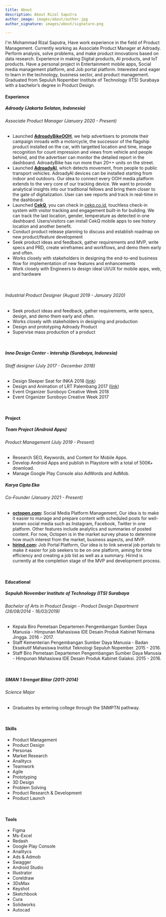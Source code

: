 ```yaml
---
title: About
description: About Rizal Saputra
author_image: images/about/author.jpg
author_signature: images/about/signature.png

---
```

I'm Mohammad Rizal Saputra, Have work experience in the ﬁeld of Product Management. Currently working as Associate Product Manager at Adroady. Perform analysis, solve problems, and make product innovations based on data research. Experience in making Digital products, AI products, and IoT products. Have a personal project in Entertainment mobile apps, Social media management platform, and Job portal platform. Interested and eager to learn in the technology, business sector, and product management. Graduated from Sepuluh Nopember Institute of Technology (ITS) Surabaya with a bachelor’s degree in Product Design.

#### **Experience**

##### **Adroady (Jakarta Selatan, Indonesia)**

###### _Associate Product Manager_ (January 2020 - Present)

* Launched [**AdroadyBikeOOH**](https://rizalsaputra.com/portfolio/mobile-dooh-flagship-product-with-adroady/), we help advertisers to promote their campaign inroads with a motorcycle, the successor of the flagship product installed on the car, with targetted location and time, image recognition for count impression and views from vehicle and people behind, and the advertiser can monitor the detailed report in the dashboard. AdroadyBike has run more than 20++ units on the street.
* Launched [**AdroadyAI**](https://rizalsaputra.com/portfolio/ai-device-project-with-adroady/), which detects movement, from people to public transport vehicles. AdroadyAI devices can be installed starting from indoor and outdoors. Our idea to connect every OOH media platform extends to the very core of our tracking device. We want to provide analytical insights into our traditional fellows and bring them closer to the gate of digitalization. User can see reports and track in real-time in the dashboard.
* Launched [**CekQ**](https://rizalsaputra.com/portfolio/cekq-product/), you can check in [cekq.co.id](http://cekq.co.id), touchless check-in system with visitor tracking and engagement built-in for building. We can track the last location, gender, temperature as detected in one dashboard. Users/visitors can install CekQ mobile apps to see history location and another benefit.
* Conduct product release planning to discuss and establish roadmap on new product/feature development
* Seek product ideas and feedback, gather requirements and MVP, write specs and PRD, create wireframes and workflows, and demo them early and often.
* Works closely with stakeholders in designing the end-to-end business flow for implementation of new features and enhancements
* Work closely with Engineers to design ideal UI/UX for mobile apps, web, and hardware

<br>

###### _Industrial Product Designer_ (August 2019 - January 2020)

* Seek product ideas and feedback, gather requirements, write specs, design, and demo them early and often.
* Works closely with stakeholders in designing and production
* Design and prototyping Adroady Product
* Supervise mass production of a product

<br>

##### **Inno Design Center - Intership (Surabaya, Indonesia)**

###### _Staff designer_ (July 2017 - December 2018)

* Design Sleeper Seat for INKA 2018 ([link](https://rizalsaputra.com/portfolio/railway-project-with-inno-design-center/))
* Design and Animation of LRT Palembang 2017 ([link](https://rizalsaputra.com/portfolio/railway-project-with-inno-design-center/))
* Event Organizer Suroboyo Creative Week 2018
* Event Organizer Suroboyo Creative Week 2017

<br>

#### **Project**

##### **Team Project (Android Apps)**

###### _Product Management_ (July 2019 - Present)

* Research SEO, Keywords, and Content for Mobile Apps.
* Develop Android Apps and publish in Playstore with a total of 500K+ download.
* Manage Google Play Console also AdWords and AdMob.

##### **Karya Cipta Eka**

###### _Co-Founder_ (January 2021 - Present)

* [**octopen.com**](https://octopen.com)**:** Social Media Platform Management, Our idea is to make it easier to manage and prepare content with scheduled posts for well-known social media such as Instagram, Facebook, Twitter in one platform. Other features include analytics and summaries of posted content. For now, Octopen is in the market survey phase to determine how much interest from the market, business aspects, and MVP.
* [**hirind.com**](https://hirind.com)**:** Job Portal Platform, Our idea is to link several job portals to make it easier for job seekers to be on one platform, aiming for time efficiency and creating a job list as well as a summary. Hirind is currently at the completion stage of the MVP and development process.

<br>

#### **Educational**

##### **Sepuluh November Institute of Technology (ITS) Surabaya**

###### _Bachelor of Arts in Product Design - Product Design Department (26/08/2014 - 16/03/2019)_

* Kepala Biro Pemetaan Departemen Pengembangan Sumber Daya Manusia - Himpunan Mahasiswa IDE Desain Produk Kabinet Nirmana Jingga. 2016 - 2017.
* Staff Kementerian Pengembangan Sumber Daya Manusia - Badan Eksekutif Mahasiswa Institut Teknologi Sepuluh Nopember. 2015 - 2016.
* Staff Biro Pemetaan Departemen Pengembangan Sumber Daya Manusia - Himpunan Mahasiswa IDE Desain Produk Kabinet Galaksi. 2015 - 2016.

<br>

##### **SMAN 1 Srengat Blitar (2011-2014)**

###### _Science Major_

* Graduates by entering college through the SNMPTN pathway.

<br>

#### **Skills**

* Product Management
* Product Design
* Personas
* Market Research
* Analitycs
* Teamwork
* Agile
* Prototyping
* 3D Design
* Problem Solving
* Product Research & Development
* Product Launch

<br>

#### **Tools**

* Figma
* Ms-Excel
* Redash
* Google Play Console
* Analitycs
* Ads & Admob
* Swagger
* Android Studio
* Illustrator
* Coreldraw
* 3DsMax
* Keyshot
* Sketchbook
* Cura
* Solidworks
* Autocad